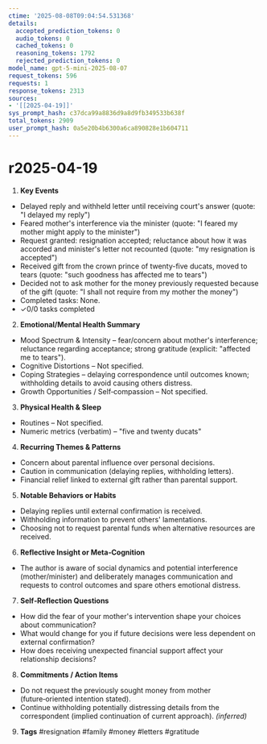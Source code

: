 ```yaml
---
ctime: '2025-08-08T09:04:54.531368'
details:
  accepted_prediction_tokens: 0
  audio_tokens: 0
  cached_tokens: 0
  reasoning_tokens: 1792
  rejected_prediction_tokens: 0
model_name: gpt-5-mini-2025-08-07
request_tokens: 596
requests: 1
response_tokens: 2313
sources:
- '[[2025-04-19]]'
sys_prompt_hash: c37dca99a8836d9a8d9fb349533b638f
total_tokens: 2909
user_prompt_hash: 0a5e20b4b6300a6ca890828e1b604711
---
```

# r2025-04-19

1. **Key Events**
- Delayed reply and withheld letter until receiving court's answer (quote: "I delayed my reply") 
- Feared mother's interference via the minister (quote: "I feared my mother might apply to the minister")
- Request granted: resignation accepted; reluctance about how it was accorded and minister's letter not recounted (quote: "my resignation is accepted")
- Received gift from the crown prince of twenty-five ducats, moved to tears (quote: "such goodness has affected me to tears")
- Decided not to ask mother for the money previously requested because of the gift (quote: "I shall not require from my mother the money")
- Completed tasks: None.
- ✓0/0 tasks completed

2. **Emotional/Mental Health Summary**
- Mood Spectrum & Intensity – fear/concern about mother's interference; reluctance regarding acceptance; strong gratitude (explicit: "affected me to tears").
- Cognitive Distortions – Not specified.
- Coping Strategies – delaying correspondence until outcomes known; withholding details to avoid causing others distress.
- Growth Opportunities / Self‑compassion – Not specified.

3. **Physical Health & Sleep**
- Routines – Not specified.
- Numeric metrics (verbatim) – "five and twenty ducats"

4. **Recurring Themes & Patterns**
- Concern about parental influence over personal decisions.
- Caution in communication (delaying replies, withholding letters).
- Financial relief linked to external gift rather than parental support.

5. **Notable Behaviors or Habits**
- Delaying replies until external confirmation is received.
- Withholding information to prevent others' lamentations.
- Choosing not to request parental funds when alternative resources are received.

6. **Reflective Insight or Meta‑Cognition**
- The author is aware of social dynamics and potential interference (mother/minister) and deliberately manages communication and requests to control outcomes and spare others emotional distress.

7. **Self‑Reflection Questions**
- How did the fear of your mother's intervention shape your choices about communication?
- What would change for you if future decisions were less dependent on external confirmation?
- How does receiving unexpected financial support affect your relationship decisions?

8. **Commitments / Action Items**
- Do not request the previously sought money from mother (future‑oriented intention stated).
- Continue withholding potentially distressing details from the correspondent (implied continuation of current approach). *(inferred)*

9. **Tags**
#resignation #family #money #letters #gratitude